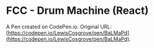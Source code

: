# FCC - Drum Machine (React)

A Pen created on CodePen.io. Original URL: [https://codepen.io/LewisCosgrove/pen/BaLMaPd](https://codepen.io/LewisCosgrove/pen/BaLMaPd).


